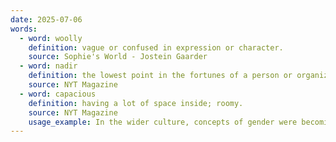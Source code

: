 ```yaml
---
date: 2025-07-06
words:
  - word: woolly
    definition: vague or confused in expression or character.
    source: Sophie's World - Jostein Gaarder
  - word: nadir
    definition: the lowest point in the fortunes of a person or organization; the point on the celestial sphere directly opposite the zenith.
    source: NYT Magazine
  - word: capacious
    definition: having a lot of space inside; roomy.
    source: NYT Magazine 
    usage_example: In the wider culture, concepts of gender were becoming dizzingly capacious 
---
```


